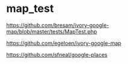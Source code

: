 # map_test

<!-- Contenuto migrato da _docs/map_test.txt -->

https://github.com/bresam/ivory-google-map/blob/master/tests/MapTest.php

https://github.com/egeloen/ivory-google-map


https://github.com/sfneal/google-places




